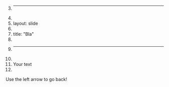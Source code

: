 3.	---
4.	
5.	layout: slide
6.	
7.	title: "Bla"
8.	
9.	---
10.	
11.	Your text
12.	
Use the left arrow to go back!
